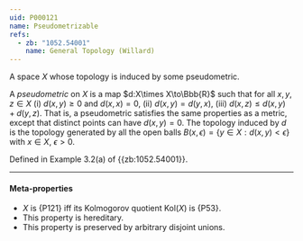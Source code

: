 ```yaml
---
uid: P000121
name: Pseudometrizable
refs:
  - zb: "1052.54001"
    name: General Topology (Willard)
---
```


A space $X$ whose topology is induced by some pseudometric.

A *pseudometric* on $X$ is a map $d:X\times X\to\Bbb{R}$ such that for all $x,y,z \in X$
(i) $d(x,y) \geq 0$ and $d(x,x)=0$,
(ii) $d(x,y) = d(y,x)$,
(iii) $d(x,z) \leq d(x,y) + d(y,z)$.
That is, a pseudometric satisfies the same properties as a metric, except that distinct points can have $d(x,y)=0$.
The topology induced by $d$ is the topology generated by all the open balls $B(x,\epsilon) = \{y \in X:d(x,y)<\epsilon\}$ with $x\in X$, $\epsilon>0$.

Defined in Example 3.2(a) of {{zb:1052.54001}}.

----
#### Meta-properties

- $X$ is {P121} iff its Kolmogorov quotient $\text{Kol}(X)$ is {P53}.
- This property is hereditary.
- This property is preserved by arbitrary disjoint unions.
